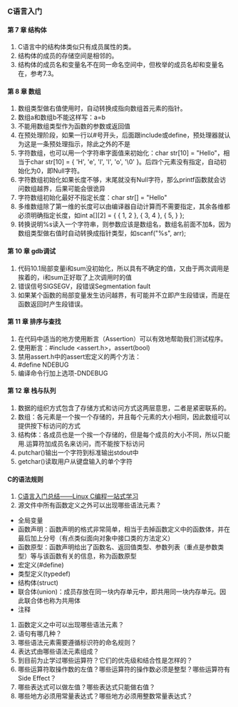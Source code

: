 ### C语言入门

#### 第 7 章 结构体
1. C语言中的结构体类似只有成员属性的类。
1. 结构体的成员的存储空间是相邻的。
1. 结构体的成员名和变量名不在同一命名空间中，但枚举的成员名却和变量名在，参考7.3。

#### 第 8 章 数组
1. 数组类型做右值使用时，自动转换成指向数组首元素的指针。
1. 数组a和数组b不能这样写：a=b
1. 不能用数组类型作为函数的参数或返回值
1. 在预处理阶段，如果一行以#号开头，后面跟include或define，预处理器就认为这是一条预处理指示，除此之外的不是
1. 字符数组，也可以用一个字符串字面值来初始化：char str[10] = "Hello"，相当于char str[10] = { 'H', 'e', 'l', 'l', 'o', '\0' }。后四个元素没有指定，自动初始化为0，即Null字符。
1. 字符数组初始化如果长度不够，末尾就没有Null字符，那么printf函数就会访问数组越界，后果可能会很诡异
1. 字符数组初始化最好不指定长度：char str[] = "Hello"
1. 多维数组除了第一维的长度可以由编译器自动计算而不需要指定，其余各维都必须明确指定长度，如int a[][2] = { { 1, 2 }, { 3, 4 }, { 5, } };
1. 转换说明%s读入一个字符串，则参数应该是数组名，数组名前面不加&，因为数组类型做右值时自动转换成指针类型，如scanf("%s", arr);

#### 第 10 章 gdb调试
1. 代码10.1局部变量i和sum没初始化，所以具有不确定的值，又由于两次调用是挨着的，i和sum正好取了上次调用时的值
1. 错误信号SIGSEGV，段错误Segmentation fault
1. 如果某个函数的局部变量发生访问越界，有可能并不立即产生段错误，而是在函数返回时产生段错误。

#### 第 11 章 排序与查找
1. 在代码中适当的地方使用断言（Assertion）可以有效地帮助我们测试程序。
1. 使用断言：#include <assert.h>，assert(bool)
1. 禁用assert.h中的assert宏定义的两个方法：
  1. #define NDEBUG
  1. 编译命令行加上选项-DNDEBUG
  
#### 第 12 章 栈与队列
1. 数据的组织方式包含了存储方式和访问方式这两层意思，二者是紧密联系的。
1. 数组：各元素是一个挨一个存储的，并且每个元素的大小相同，因此数组可以提供按下标访问的方式
1. 结构体：各成员也是一个挨一个存储的，但是每个成员的大小不同，所以只能用.运算符加成员名来访问，而不能按下标访问
1. putchar()输出一个字符到标准输出stdout中
1. getchar()读取用户从键盘输入的单个字符

#### C的语法规则
1. [C语言入门总结——Linux C编程一站式学习](https://blog.csdn.net/qq_41403559/article/details/104313744)
1. 源文件中所有函数定义之外可以出现哪些语法元素？
  * 全局变量
  * 函数声明：函数声明的格式非常简单，相当于去掉函数定义中的函数体，并在最后加上分号（有点类似面向对象中接口类的方法定义）
  * 函数原型：函数声明给出了函数名、返回值类型、参数列表（重点是参数类型）等与该函数有关的信息，称为函数原型
  * 宏定义(#define)
  * 类型定义(typedef)
  * 结构体(struct)
  * 联合体(union)：成员存放在同一块内存单元中，即共用同一块内存单元。因此联合体也称为共用体
  * 注释
1. 函数定义之中可以出现哪些语法元素？
1. 语句有哪几种？
1. 哪些语法元素需要遵循标识符的命名规则？
1. 表达式由哪些语法元素组成？
1. 到目前为止学过哪些运算符？它们的优先级和结合性是怎样的？
1. 哪些运算符取操作数的左值？哪些运算符的操作数必须是整型？哪些运算符有Side Effect？
1. 哪些表达式可以做左值？哪些表达式只能做右值？
1. 哪些地方必须用常量表达式？哪些地方必须用整数常量表达式？

